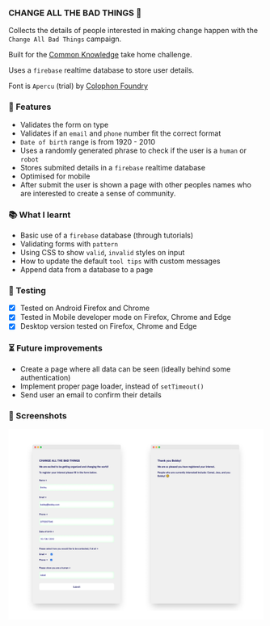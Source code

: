 ### CHANGE ALL THE BAD THINGS 🔮

Collects the details of people interested in making change happen with the `Change All Bad Things` campaign.

Built for the [Common Knowledge](https://commonknowledge.coop/) take home challenge.

Uses a `firebase` realtime database to store user details.

Font is `Apercu` (trial) by [Colophon Foundry](https://www.colophon-foundry.org/typefaces/apercu/)

### 🧱 Features

- Validates the form on type
- Validates if an `email` and `phone` number fit the correct format
- `Date of birth` range is from 1920 - 2010
- Uses a randomly generated phrase to check if the user is a `human` or `robot`
- Stores submited details in a `firebase` realtime database
- Optimised for mobile
- After submit the user is shown a page with other peoples names who are interested to create a sense of community.

### 📚 What I learnt

- Basic use of a `firebase` database (through tutorials)
- Validating forms with `pattern`
- Using CSS to show `valid`, `invalid` styles on input
- How to update the default `tool tips` with custom messages
- Append data from a database to a page

### 🦺 Testing

- [x] Tested on Android Firefox and Chrome
- [x] Tested in Mobile developer mode on Firefox, Chrome and Edge
- [x] Desktop version tested on Firefox, Chrome and Edge

### ⏳ Future improvements

- Create a page where all data can be seen (ideally behind some authentication)
- Implement proper page loader, instead of `setTimeout()`
- Send user an email to confirm their details

### 👀 Screenshots

![Change All Bad Things](images/change-all-bad-things.png)
